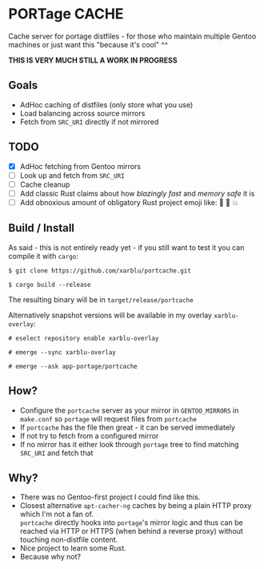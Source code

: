 # PORTage CACHE

Cache server for portage distfiles - for those who maintain multiple Gentoo machines
or just want this "because it's cool" ^^

**THIS IS VERY MUCH STILL A WORK IN PROGRESS**

## Goals

- AdHoc caching of distfiles (only store what you use)
- Load balancing across source mirrors
- Fetch from `SRC_URI` directly if not mirrored

## TODO

- [x] AdHoc fetching from Gentoo mirrors
- [ ] Look up and fetch from `SRC_URI`
- [ ] Cache cleanup
- [ ] Add classic Rust claims about how *blazingly fast* and *memory safe* it is
- [ ] Add obnoxious amount of obligatory Rust project emoji like: 🦀 🚀 💥

## Build / Install

As said - this is not entirely ready yet - if you still want to test it you can compile it with `cargo`:

```
$ git clone https://github.com/xarblu/portcache.git
```

```
$ cargo build --release
```

The resulting binary will be in `target/release/portcache`


Alternatively snapshot versions will be available in my overlay `xarblu-overlay`:

```
# eselect repository enable xarblu-overlay
```

```
# emerge --sync xarblu-overlay
```

```
# emerge --ask app-portage/portcache
```

## How?

- Configure the `portcache` server as your mirror in `GENTOO_MIRRORS` in `make.conf` so `portage` will request files from `portcache`
- If `portcache` has the file then great - it can be served immediately
- If not try to fetch from a configured mirror
- If no mirror has it either look through `portage` tree to find matching `SRC_URI` and fetch that

## Why?

- There was no Gentoo-first project I could find like this.
- Closest alternative `apt-cacher-ng` caches by being a plain HTTP proxy which I'm not a fan of.  
  `portcache` directly hooks into `portage`'s mirror logic and thus can be reached via HTTP or HTTPS (when behind a reverse proxy) without touching non-distfile content.
- Nice project to learn some Rust.
- Because why not?
